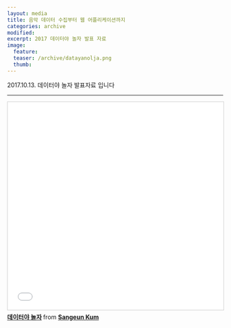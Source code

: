 ```yaml
---
layout: media
title: 음악 데이터 수집부터 웹 어플리케이션까지
categories: archive
modified:
excerpt: 2017 데이터야 놀자 발표 자료 
image:
  feature:
  teaser: /archive/datayanolja.png
  thumb:
---
```

<p> 2017.10.13. 데이터야 놀자 발표자료 입니다</p>
<hr>

<iframe src="//www.slideshare.net/slideshow/embed_code/key/ah4BWWpz0yZPIg" width="595" height="485" frameborder="0" marginwidth="0" marginheight="0" scrolling="no" style="border:1px solid #CCC; border-width:1px; margin-bottom:5px; max-width: 100%;" allowfullscreen> </iframe> <div style="margin-bottom:5px"> <strong> <a href="//www.slideshare.net/SangeunKum/ss-81366911" title="데이터야 놀자" target="_blank">데이터야 놀자</a> </strong> from <strong><a href="https://www.slideshare.net/SangeunKum" target="_blank">Sangeun Kum</a></strong> </div>
<div style="margin-bottom: 5px;">
<strong> 
  
  

